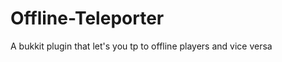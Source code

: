 Offline-Teleporter
==================

A bukkit plugin that let's you tp to offline players and vice versa
